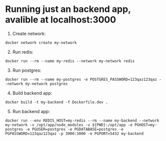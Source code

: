 # Running just an backend app, avalible at localhost:3000

1. Create network:
```
docker network create my-network
```
2. Run redis:
```
docker run --rm --name my-redis --network my-network redis
```
3. Run postgres:
```
docker run --rm --name my-postgres -e POSTGRES_PASSWORD=123qaz123qaz --network my-network postgres
```
4. Build backend app:
```
docker build -t my-backend -f Dockerfile.dev .
```
5. Run backend app:
```
docker run --env REDIS_HOST=my-redis --rm --name my-backend --network my-network -v /opt/app/node_modules -v ${PWD}:/opt/app -e PGHOST=my-postgres -e PGUSER=postgres -e PGDATABASE=postgres -e PGPASSWORD=123qaz123qaz -p 3000:3000 -e PGPORT=5432 my-backend
```

